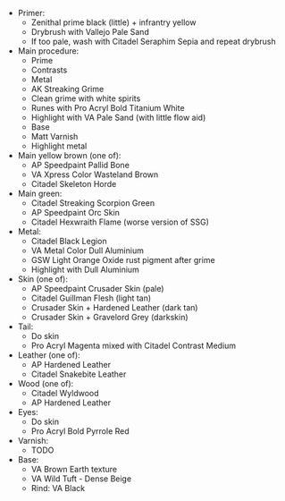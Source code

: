 - Primer:
    - Zenithal prime black (little) + infrantry yellow 
    - Drybrush with Vallejo Pale Sand
    - If too pale, wash with Citadel Seraphim Sepia and repeat drybrush 
- Main procedure:
    - Prime
    - Contrasts
    - Metal
    - AK Streaking Grime
    - Clean grime with white spirits
    - Runes with Pro Acryl Bold Titanium White  
    - Highlight with VA Pale Sand (with little flow aid)
    - Base 
    - Matt Varnish
    - Highlight metal
- Main yellow brown (one of):
    - AP Speedpaint Pallid Bone
    - VA Xpress Color Wasteland Brown
    - Citadel Skeleton Horde
- Main green:
    - Citadel Streaking Scorpion Green
    - AP Speedpaint Orc Skin
    - Citadel Hexwraith Flame (worse version of SSG)
- Metal:
    - Citadel Black Legion
    - VA Metal Color Dull Aluminium
    - GSW Light Orange Oxide rust pigment after grime
    - Highlight with Dull Aluminium
- Skin (one of):
    - AP Speedpaint Crusader Skin (pale)
    - Citadel Guillman Flesh (light tan)
    - Crusader Skin + Hardened Leather (dark tan)
    - Crusader Skin + Gravelord Grey (darkskin) 
- Tail:
    - Do skin
    - Pro Acryl Magenta mixed with Citadel Contrast Medium
- Leather (one of):
    - AP Hardened Leather
    - Citadel Snakebite Leather
- Wood (one of):
    - Citadel Wyldwood
    - AP Hardened Leather
- Eyes:
    - Do skin
    - Pro Acryl Bold Pyrrole Red
- Varnish:
    - TODO
- Base:
    - VA Brown Earth texture
    - VA Wild Tuft - Dense Beige
    - Rind: VA Black